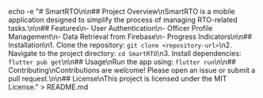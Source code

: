 echo -e "# SmartRTO\n\n## Project Overview\nSmartRTO is a mobile application designed to simplify the process of managing RTO-related tasks.\n\n## Features\n- User Authentication\n- Officer Profile Management\n- Data Retrieval from Firebase\n- Progress Indicators\n\n## Installation\n1. Clone the repository: `git clone <repository-url>`\n2. Navigate to the project directory: `cd SmartRTO`\n3. Install dependencies: `flutter pub get`\n\n## Usage\nRun the app using: `flutter run`\n\n## Contributing\nContributions are welcome! Please open an issue or submit a pull request.\n\n## License\nThis project is licensed under the MIT License." > README.md
